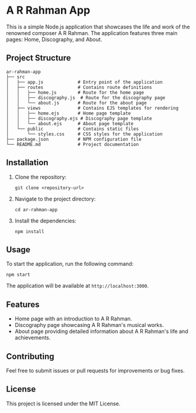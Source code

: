# A R Rahman App

This is a simple Node.js application that showcases the life and work of the renowned composer A R Rahman. The application features three main pages: Home, Discography, and About.

## Project Structure

```
ar-rahman-app
├── src
│   ├── app.js             # Entry point of the application
│   ├── routes             # Contains route definitions
│   │   ├── home.js        # Route for the home page
│   │   ├── discography.js  # Route for the discography page
│   │   └── about.js       # Route for the about page
│   ├── views              # Contains EJS templates for rendering
│   │   ├── home.ejs       # Home page template
│   │   ├── discography.ejs # Discography page template
│   │   └── about.ejs      # About page template
│   └── public             # Contains static files
│       └── styles.css     # CSS styles for the application
├── package.json           # NPM configuration file
└── README.md              # Project documentation
```

## Installation

1. Clone the repository:
   ```
   git clone <repository-url>
   ```
2. Navigate to the project directory:
   ```
   cd ar-rahman-app
   ```
3. Install the dependencies:
   ```
   npm install
   ```

## Usage

To start the application, run the following command:
```
npm start
```

The application will be available at `http://localhost:3000`.

## Features

- Home page with an introduction to A R Rahman.
- Discography page showcasing A R Rahman's musical works.
- About page providing detailed information about A R Rahman's life and achievements.

## Contributing

Feel free to submit issues or pull requests for improvements or bug fixes. 

## License

This project is licensed under the MIT License.